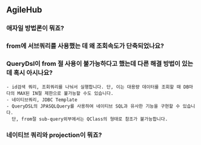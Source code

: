 ## AgileHub

### 애자일 방법론이 뭐죠?

### from에 서브쿼리를 사용했는 데 왜 조회속도가 단축되었나요?

### QueryDsl이 from 절 사용이 불가능하다고 했는데 다른 해결 방법이 있는데 혹시 아시나요?

```text
- id검색 쿼리, 조회쿼리를 나눠서 실행합니다. 단, 이는 대용량 데이터를 조회할 때 DB마다의 MAX된 IN절 제한으로 불가능할 수도 있습니다.
- 네이티브쿼리, JDBC Template
- QueryDSL의 JPASQLQuery를 사용하여 네이티브 SQL과 유사한 기능을 구현할 수 있습니다. 
  단, from절 sub-query외부에서는 QClass의 형태로 참조가 불가능합니다.
```

### 네이티브 쿼리와 projection이 뭐죠?



